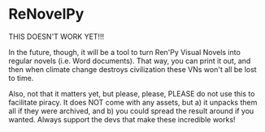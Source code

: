 # ReNovelPy
THIS DOESN'T WORK YET!!!

In the future, though, it will be a tool to turn Ren'Py Visual Novels into regular novels (i.e. Word documents). That way, you can print it out, and then when climate change destroys civilization these VNs won't all be lost to time.

Also, not that it matters yet, but please, please, PLEASE do not use this to facilitate piracy. It does NOT come with any assets, but a) it unpacks them all if they were archived, and b) you could spread the result around if you wanted. Always support the devs that make these incredible works!
